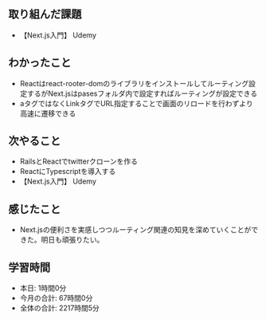 ## 取り組んだ課題
- 【Next.js入門】 Udemy
## わかったこと
- Reactはreact-rooter-domのライブラリをインストールしてルーティング設定するがNext.jsはpasesフォルダ内で設定すればルーティングが設定できる
- aタグではなくLinkタグでURL指定することで画面のリロードを行わずより高速に遷移できる
## 次やること
- RailsとReactでtwitterクローンを作る
- ReactにTypescriptを導入する
- 【Next.js入門】 Udemy
## 感じたこと
- Next.jsの便利さを実感しつつルーティング関連の知見を深めていくことができた。明日も頑張りたい。
## 学習時間
- 本日: 1時間0分
- 今月の合計: 67時間0分
- 全体の合計: 2217時間5分
